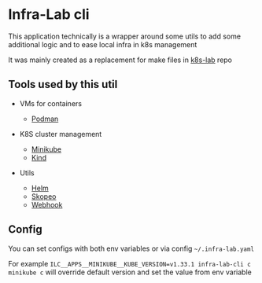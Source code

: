 # Infra-Lab cli

This application technically is a wrapper around some utils to add some additional logic and to ease local infra in k8s management

It was mainly created as a replacement for make files in [k8s-lab](https://github.com/yura-shutkin/k8s-lab) repo

## Tools used by this util

- VMs for containers
  - [Podman](https://podman.io/)

- K8S cluster management
  - [Minikube](https://minikube.sigs.k8s.io/)
  - [Kind](https://kind.sigs.k8s.io/)

- Utils
  - [Helm](https://helm.sh/)
  - [Skopeo](https://github.com/containers/skopeo)
  - [Webhook](https://github.com/adnanh/webhook/)

## Config

You can set configs with both env variables or via config `~/.infra-lab.yaml`

For example `ILC__APPS__MINIKUBE__KUBE_VERSION=v1.33.1 infra-lab-cli c minikube c` will override default version and set the value from env variable
